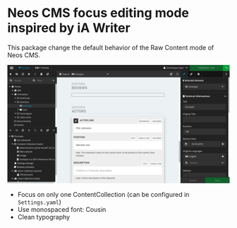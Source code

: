 Neos CMS focus editing mode inspired by iA Writer
=================================================

This package change the default behavior of the Raw Content mode of Neos CMS.

![Ttree Writer Mode for Neos CMS](Documentation/demo.png)

- Focus on only one ContentCollection (can be configured in ``Settings.yaml``)
- Use monospaced font: Cousin
- Clean typography

